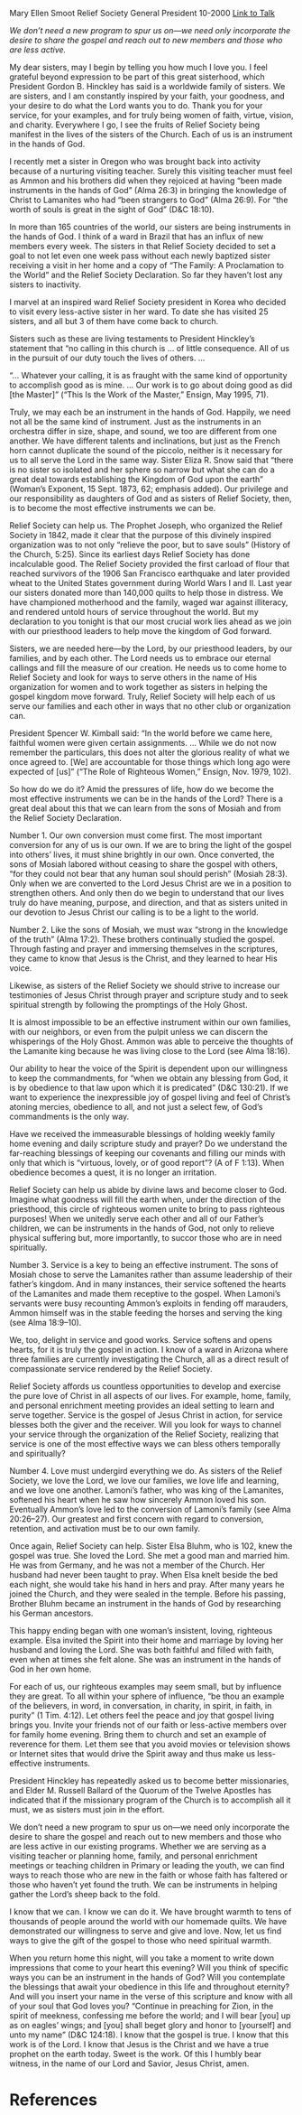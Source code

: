 Mary Ellen Smoot
Relief Society General President
10-2000
[Link to Talk](https://www.churchofjesuschrist.org/study/general-conference/2000/10/we-are-instruments-in-the-hands-of-god?lang=eng)

_We don’t need a new program to spur us on—we need only incorporate the desire to share the gospel and reach out to new members and those who are less active._

My dear sisters, may I begin by telling you how much I love you. I feel grateful beyond expression to be part of this great sisterhood, which President Gordon B. Hinckley has said is a worldwide family of sisters. We are sisters, and I am constantly inspired by your faith, your goodness, and your desire to do what the Lord wants you to do. Thank you for your service, for your examples, and for truly being women of faith, virtue, vision, and charity. Everywhere I go, I see the fruits of Relief Society being manifest in the lives of the sisters of the Church. Each of us is an instrument in the hands of God.

I recently met a sister in Oregon who was brought back into activity because of a nurturing visiting teacher. Surely this visiting teacher must feel as Ammon and his brothers did when they rejoiced at having “been made instruments in the hands of God” (Alma 26:3) in bringing the knowledge of Christ to Lamanites who had “been strangers to God” (Alma 26:9). For “the worth of souls is great in the sight of God” (D&C 18:10).

In more than 165 countries of the world, our sisters are being instruments in the hands of God. I think of a ward in Brazil that has an influx of new members every week. The sisters in that Relief Society decided to set a goal to not let even one week pass without each newly baptized sister receiving a visit in her home and a copy of “The Family: A Proclamation to the World” and the Relief Society Declaration. So far they haven’t lost any sisters to inactivity.

I marvel at an inspired ward Relief Society president in Korea who decided to visit every less-active sister in her ward. To date she has visited 25 sisters, and all but 3 of them have come back to church.

Sisters such as these are living testaments to President Hinckley’s statement that “no calling in this church is … of little consequence. All of us in the pursuit of our duty touch the lives of others. …

“… Whatever your calling, it is as fraught with the same kind of opportunity to accomplish good as is mine. … Our work is to go about doing good as did [the Master]” (“This Is the Work of the Master,” Ensign, May 1995, 71).

Truly, we may each be an instrument in the hands of God. Happily, we need not all be the same kind of instrument. Just as the instruments in an orchestra differ in size, shape, and sound, we too are different from one another. We have different talents and inclinations, but just as the French horn cannot duplicate the sound of the piccolo, neither is it necessary for us to all serve the Lord in the same way. Sister Eliza R. Snow said that “there is no sister so isolated and her sphere so narrow but what she can do a great deal towards establishing the Kingdom of God upon the earth” (Woman’s Exponent, 15 Sept. 1873, 62; emphasis added). Our privilege and our responsibility as daughters of God and as sisters of Relief Society, then, is to become the most effective instruments we can be.

Relief Society can help us. The Prophet Joseph, who organized the Relief Society in 1842, made it clear that the purpose of this divinely inspired organization was to not only “relieve the poor, but to save souls” (History of the Church, 5:25). Since its earliest days Relief Society has done incalculable good. The Relief Society provided the first carload of flour that reached survivors of the 1906 San Francisco earthquake and later provided wheat to the United States government during World Wars I and II. Last year our sisters donated more than 140,000 quilts to help those in distress. We have championed motherhood and the family, waged war against illiteracy, and rendered untold hours of service throughout the world. But my declaration to you tonight is that our most crucial work lies ahead as we join with our priesthood leaders to help move the kingdom of God forward.

Sisters, we are needed here—by the Lord, by our priesthood leaders, by our families, and by each other. The Lord needs us to embrace our eternal callings and fill the measure of our creation. He needs us to come home to Relief Society and look for ways to serve others in the name of His organization for women and to work together as sisters in helping the gospel kingdom move forward. Truly, Relief Society will help each of us serve our families and each other in ways that no other club or organization can.

President Spencer W. Kimball said: “In the world before we came here, faithful women were given certain assignments. … While we do not now remember the particulars, this does not alter the glorious reality of what we once agreed to. [We] are accountable for those things which long ago were expected of [us]” (“The Role of Righteous Women,” Ensign, Nov. 1979, 102).

So how do we do it? Amid the pressures of life, how do we become the most effective instruments we can be in the hands of the Lord? There is a great deal about this that we can learn from the sons of Mosiah and from the Relief Society Declaration.

Number 1. Our own conversion must come first. The most important conversion for any of us is our own. If we are to bring the light of the gospel into others’ lives, it must shine brightly in our own. Once converted, the sons of Mosiah labored without ceasing to share the gospel with others, “for they could not bear that any human soul should perish” (Mosiah 28:3). Only when we are converted to the Lord Jesus Christ are we in a position to strengthen others. And only then do we begin to understand that our lives truly do have meaning, purpose, and direction, and that as sisters united in our devotion to Jesus Christ our calling is to be a light to the world.

Number 2. Like the sons of Mosiah, we must wax “strong in the knowledge of the truth” (Alma 17:2). These brothers continually studied the gospel. Through fasting and prayer and immersing themselves in the scriptures, they came to know that Jesus is the Christ, and they learned to hear His voice.

Likewise, as sisters of the Relief Society we should strive to increase our testimonies of Jesus Christ through prayer and scripture study and to seek spiritual strength by following the promptings of the Holy Ghost.

It is almost impossible to be an effective instrument within our own families, with our neighbors, or even from the pulpit unless we can discern the whisperings of the Holy Ghost. Ammon was able to perceive the thoughts of the Lamanite king because he was living close to the Lord (see Alma 18:16).

Our ability to hear the voice of the Spirit is dependent upon our willingness to keep the commandments, for “when we obtain any blessing from God, it is by obedience to that law upon which it is predicated” (D&C 130:21). If we want to experience the inexpressible joy of gospel living and feel of Christ’s atoning mercies, obedience to all, and not just a select few, of God’s commandments is the only way.

Have we received the immeasurable blessings of holding weekly family home evening and daily scripture study and prayer? Do we understand the far-reaching blessings of keeping our covenants and filling our minds with only that which is “virtuous, lovely, or of good report”? (A of F 1:13). When obedience becomes a quest, it is no longer an irritation.

Relief Society can help us abide by divine laws and become closer to God. Imagine what goodness will fill the earth when, under the direction of the priesthood, this circle of righteous women unite to bring to pass righteous purposes! When we unitedly serve each other and all of our Father’s children, we can be instruments in the hands of God, not only to relieve physical suffering but, more importantly, to succor those who are in need spiritually.

Number 3. Service is a key to being an effective instrument. The sons of Mosiah chose to serve the Lamanites rather than assume leadership of their father’s kingdom. And in many instances, their service softened the hearts of the Lamanites and made them receptive to the gospel. When Lamoni’s servants were busy recounting Ammon’s exploits in fending off marauders, Ammon himself was in the stable feeding the horses and serving the king (see Alma 18:9–10).

We, too, delight in service and good works. Service softens and opens hearts, for it is truly the gospel in action. I know of a ward in Arizona where three families are currently investigating the Church, all as a direct result of compassionate service rendered by the Relief Society.

Relief Society affords us countless opportunities to develop and exercise the pure love of Christ in all aspects of our lives. For example, home, family, and personal enrichment meeting provides an ideal setting to learn and serve together. Service is the gospel of Jesus Christ in action, for service blesses both the giver and the receiver. Will you look for ways to channel your service through the organization of the Relief Society, realizing that service is one of the most effective ways we can bless others temporally and spiritually?

Number 4. Love must undergird everything we do. As sisters of the Relief Society, we love the Lord, we love our families, we love life and learning, and we love one another. Lamoni’s father, who was king of the Lamanites, softened his heart when he saw how sincerely Ammon loved his son. Eventually Ammon’s love led to the conversion of Lamoni’s family (see Alma 20:26–27). Our greatest and first concern with regard to conversion, retention, and activation must be to our own family.

Once again, Relief Society can help. Sister Elsa Bluhm, who is 102, knew the gospel was true. She loved the Lord. She met a good man and married him. He was from Germany, and he was not a member of the Church. Her husband had never been taught to pray. When Elsa knelt beside the bed each night, she would take his hand in hers and pray. After many years he joined the Church, and they were sealed in the temple. Before his passing, Brother Bluhm became an instrument in the hands of God by researching his German ancestors.

This happy ending began with one woman’s insistent, loving, righteous example. Elsa invited the Spirit into their home and marriage by loving her husband and loving the Lord. She was both faithful and filled with faith, even when at times she felt alone. She was an instrument in the hands of God in her own home.

For each of us, our righteous examples may seem small, but by influence they are great. To all within your sphere of influence, “be thou an example of the believers, in word, in conversation, in charity, in spirit, in faith, in purity” (1 Tim. 4:12). Let others feel the peace and joy that gospel living brings you. Invite your friends not of our faith or less-active members over for family home evening. Bring them to church and set an example of reverence for them. Let them see that you avoid movies or television shows or Internet sites that would drive the Spirit away and thus make us less-effective instruments.

President Hinckley has repeatedly asked us to become better missionaries, and Elder M. Russell Ballard of the Quorum of the Twelve Apostles has indicated that if the missionary program of the Church is to accomplish all it must, we as sisters must join in the effort.

We don’t need a new program to spur us on—we need only incorporate the desire to share the gospel and reach out to new members and those who are less active in our existing programs. Whether we are serving as a visiting teacher or planning home, family, and personal enrichment meetings or teaching children in Primary or leading the youth, we can find ways to reach those who are new in the faith or whose faith has faltered or those who haven’t yet found the truth. We can be instruments in helping gather the Lord’s sheep back to the fold.

I know that we can. I know we can do it. We have brought warmth to tens of thousands of people around the world with our homemade quilts. We have demonstrated our willingness to serve and give and love. Now, let us find ways to give the gift of the gospel to those who need spiritual warmth.

When you return home this night, will you take a moment to write down impressions that come to your heart this evening? Will you think of specific ways you can be an instrument in the hands of God? Will you contemplate the blessings that await your obedience in this life and throughout eternity? And will you insert your name in the verse of this scripture and know with all of your soul that God loves you? “Continue in preaching for Zion, in the spirit of meekness, confessing me before the world; and I will bear [you] up as on eagles’ wings; and [you] shall beget glory and honor to [yourself] and unto my name” (D&C 124:18). I know that the gospel is true. I know that this work is of the Lord. I know that Jesus is the Christ and we have a true prophet on the earth today. Sweet is the work. Of this I humbly bear witness, in the name of our Lord and Savior, Jesus Christ, amen.

# References
